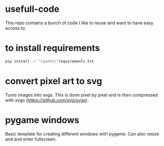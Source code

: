 # usefull-code
 This repo contains a bunch of code I like to reuse and want to have easy access to.
# to install requirements
 ```sh
 pip install -r "<path>/"requirements.txt
 ```
# convert pixel art to svg
 Turns images into svgs. This is done pixel by pixel and is then compressed with svgo (https://github.com/svg/svgo).
# pygame windows
 Basic template for creating different windows with pygame. Can also resize and and enter fullscreen.
